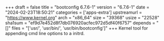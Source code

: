 +++
draft = false
title = "bootconfig 6.7.6-1"
version = "6.7.6-1"
date = "2024-02-23T18:50:21"
categories = ['apps-extra']
upstreamurl = "https://www.kernel.org"
arch = "x86_64"
size = "39368"
usize = "22528"
sha1sum = "ef9d7e452d8f7db076920acfec972d5df40f6757"
depends = "[]"
files = "['usr/', 'usr/bin/', 'usr/bin/bootconfig']"
+++
Kernel tool for appending cmd line options to a initrd.